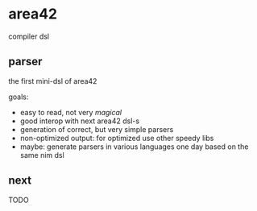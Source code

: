 # area42

compiler dsl

## parser

the first mini-dsl of area42

goals:

* easy to read, not very *magical*
* good interop with next area42 dsl-s
* generation of correct, but very simple parsers
* non-optimized output: for optimized use other speedy libs
* maybe: generate parsers in various languages one day based on the same nim dsl

## next

TODO

